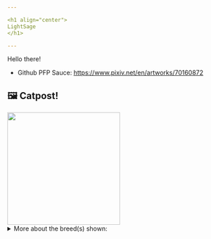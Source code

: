 ```yaml
---

<h1 align="center">
LightSage
</h1>

---
```


Hello there!


- Github PFP Sauce: https://www.pixiv.net/en/artworks/70160872


## 🖼️ Catpost!

<sub>
    <img src="https://cdn2.thecatapi.com/images/AYfFc4vOB.jpg" height="256">
</sub>


<details>
<summary>More about the breed(s) shown:</summary>

Breed: Persian

Description: Persians are sweet, gentle cats that can be playful or quiet and laid-back. Great with families and children, they absolutely love to lounge around the house. While they don’t mind a full house or active kids, they’ll usually hide when they need some alone time.

Links:
<ul>
  <li>CFA http://cfa.org/Breeds/BreedsKthruR/Persian.aspx</li>
  <li>Wikipedia https://en.wikipedia.org/wiki/Persian_(cat)</li>
</ul> 

</details>
